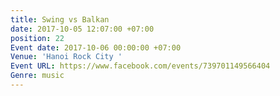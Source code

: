 ```yaml
---
title: Swing vs Balkan
date: 2017-10-05 12:07:00 +07:00
position: 22
Event date: 2017-10-06 00:00:00 +07:00
Venue: 'Hanoi Rock City '
Event URL: https://www.facebook.com/events/739701149566404
Genre: music
---
```


